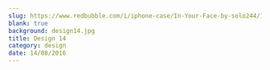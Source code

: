 ```yaml
---
slug: https://www.redbubble.com/i/iphone-case/In-Your-Face-by-solo244/14486341.PM7U2
blank: true
background: design14.jpg
title: Design 14
category: design
date: 14/08/2016
---
```

